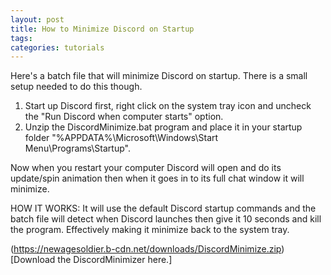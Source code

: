 ```yaml
---
layout: post
title: How to Minimize Discord on Startup
tags:
categories: tutorials
---
```


Here's a batch file that will minimize Discord on startup. There is a small setup needed to do this though.

1. Start up Discord first, right click on the system tray icon and uncheck the "Run Discord when computer starts" option.
2. Unzip the DiscordMinimize.bat program and place it in your startup folder "%APPDATA%\Microsoft\Windows\Start Menu\Programs\Startup".

Now when you restart your computer Discord will open and do its update/spin animation then when it goes in to its full chat window it will minimize.

HOW IT WORKS: It will use the default Discord startup commands and the batch file will detect when Discord launches then give it 10 seconds and kill the program. Effectively making it minimize back to the system tray.

(https://newagesoldier.b-cdn.net/downloads/DiscordMinimize.zip)[Download the DiscordMinimizer here.]
